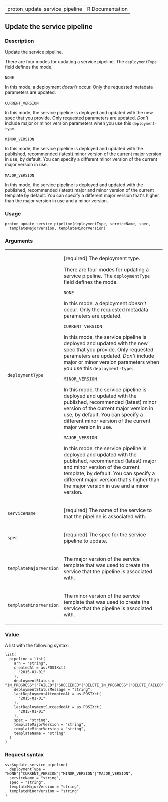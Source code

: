 <table style="width: 100%;">
<tbody>
<tr class="odd">
<td>proton_update_service_pipeline</td>
<td style="text-align: right;">R Documentation</td>
</tr>
</tbody>
</table>

## Update the service pipeline

### Description

Update the service pipeline.

There are four modes for updating a service pipeline. The
`deploymentType` field defines the mode.

#### 

`NONE`

In this mode, a deployment *doesn't* occur. Only the requested metadata
parameters are updated.

#### 

`CURRENT_VERSION`

In this mode, the service pipeline is deployed and updated with the new
spec that you provide. Only requested parameters are updated. *Don’t*
include major or minor version parameters when you use this
`deployment-type`.

#### 

`MINOR_VERSION`

In this mode, the service pipeline is deployed and updated with the
published, recommended (latest) minor version of the current major
version in use, by default. You can specify a different minor version of
the current major version in use.

#### 

`MAJOR_VERSION`

In this mode, the service pipeline is deployed and updated with the
published, recommended (latest) major and minor version of the current
template by default. You can specify a different major version that's
higher than the major version in use and a minor version.

### Usage

    proton_update_service_pipeline(deploymentType, serviceName, spec,
      templateMajorVersion, templateMinorVersion)

### Arguments

<table>
<colgroup>
<col style="width: 35%" />
<col style="width: 65%" />
</colgroup>
<tbody>
<tr class="odd">
<td><code
id="proton_update_service_pipeline_:_deploymentType">deploymentType</code></td>
<td><p>[required] The deployment type.</p>
<p>There are four modes for updating a service pipeline. The
<code>deploymentType</code> field defines the mode.</p>
<p><code>NONE</code></p>
<p>In this mode, a deployment <em>doesn't</em> occur. Only the requested
metadata parameters are updated.</p>
<p><code>CURRENT_VERSION</code></p>
<p>In this mode, the service pipeline is deployed and updated with the
new spec that you provide. Only requested parameters are updated.
<em>Don’t</em> include major or minor version parameters when you use
this <code>deployment-type</code>.</p>
<p><code>MINOR_VERSION</code></p>
<p>In this mode, the service pipeline is deployed and updated with the
published, recommended (latest) minor version of the current major
version in use, by default. You can specify a different minor version of
the current major version in use.</p>
<p><code>MAJOR_VERSION</code></p>
<p>In this mode, the service pipeline is deployed and updated with the
published, recommended (latest) major and minor version of the current
template, by default. You can specify a different major version that's
higher than the major version in use and a minor version.</p></td>
</tr>
<tr class="even">
<td><code
id="proton_update_service_pipeline_:_serviceName">serviceName</code></td>
<td><p>[required] The name of the service to that the pipeline is
associated with.</p></td>
</tr>
<tr class="odd">
<td><code id="proton_update_service_pipeline_:_spec">spec</code></td>
<td><p>[required] The spec for the service pipeline to update.</p></td>
</tr>
<tr class="even">
<td><code
id="proton_update_service_pipeline_:_templateMajorVersion">templateMajorVersion</code></td>
<td><p>The major version of the service template that was used to create
the service that the pipeline is associated with.</p></td>
</tr>
<tr class="odd">
<td><code
id="proton_update_service_pipeline_:_templateMinorVersion">templateMinorVersion</code></td>
<td><p>The minor version of the service template that was used to create
the service that the pipeline is associated with.</p></td>
</tr>
</tbody>
</table>

### Value

A list with the following syntax:

    list(
      pipeline = list(
        arn = "string",
        createdAt = as.POSIXct(
          "2015-01-01"
        ),
        deploymentStatus = "IN_PROGRESS"|"FAILED"|"SUCCEEDED"|"DELETE_IN_PROGRESS"|"DELETE_FAILED"|"DELETE_COMPLETE"|"CANCELLING"|"CANCELLED",
        deploymentStatusMessage = "string",
        lastDeploymentAttemptedAt = as.POSIXct(
          "2015-01-01"
        ),
        lastDeploymentSucceededAt = as.POSIXct(
          "2015-01-01"
        ),
        spec = "string",
        templateMajorVersion = "string",
        templateMinorVersion = "string",
        templateName = "string"
      )
    )

### Request syntax

    svc$update_service_pipeline(
      deploymentType = "NONE"|"CURRENT_VERSION"|"MINOR_VERSION"|"MAJOR_VERSION",
      serviceName = "string",
      spec = "string",
      templateMajorVersion = "string",
      templateMinorVersion = "string"
    )

